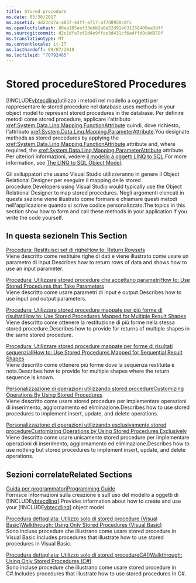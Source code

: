 ```yaml
---
title: Stored procedure
ms.date: 03/30/2017
ms.assetid: 4d23dd7a-a85f-44ff-a717-af7d0950c0fc
ms.openlocfilehash: 80ea105eef33ebb2a0e52d91a631258400ea3dff
ms.sourcegitcommit: d2e1dfa7ef2d4e9ffae3d431cf6a4ffd9c8d378f
ms.translationtype: MT
ms.contentlocale: it-IT
ms.lasthandoff: 09/07/2019
ms.locfileid: "70792485"
---
```

# <a name="stored-procedures"></a><span data-ttu-id="cab93-102">Stored procedure</span><span class="sxs-lookup"><span data-stu-id="cab93-102">Stored Procedures</span></span>
[!INCLUDE[vbtecdlinq](../../../../../../includes/vbtecdlinq-md.md)]<span data-ttu-id="cab93-103">utilizza i metodi nel modello a oggetti per rappresentare le stored procedure nel database.</span><span class="sxs-lookup"><span data-stu-id="cab93-103">uses methods in your object model to represent stored procedures in the database.</span></span> <span data-ttu-id="cab93-104">Per definire metodi come stored procedure, applicare l'attributo <xref:System.Data.Linq.Mapping.FunctionAttribute> quindi, dove richiesto, l'attributo <xref:System.Data.Linq.Mapping.ParameterAttribute>.</span><span class="sxs-lookup"><span data-stu-id="cab93-104">You designate methods as stored procedures by applying the <xref:System.Data.Linq.Mapping.FunctionAttribute> attribute and, where required, the <xref:System.Data.Linq.Mapping.ParameterAttribute> attribute.</span></span> <span data-ttu-id="cab93-105">Per ulteriori informazioni, vedere [il modello a oggetti LINQ to SQL](the-linq-to-sql-object-model.md).</span><span class="sxs-lookup"><span data-stu-id="cab93-105">For more information, see [The LINQ to SQL Object Model](the-linq-to-sql-object-model.md).</span></span>  
  
 <span data-ttu-id="cab93-106">Gli sviluppatori che usano Visual Studio utilizzeranno in genere il Object Relational Designer per eseguire il mapping delle stored procedure.</span><span class="sxs-lookup"><span data-stu-id="cab93-106">Developers using Visual Studio would typically use the Object Relational Designer to map stored procedures.</span></span> <span data-ttu-id="cab93-107">Negli argomenti elencati in questa sezione viene illustrato come formare e chiamare questi metodi nell'applicazione quando si scrive codice personalizzato.</span><span class="sxs-lookup"><span data-stu-id="cab93-107">The topics in this section show how to form and call these methods in your application if you write the code yourself.</span></span>  
  
## <a name="in-this-section"></a><span data-ttu-id="cab93-108">In questa sezione</span><span class="sxs-lookup"><span data-stu-id="cab93-108">In This Section</span></span>  
 [<span data-ttu-id="cab93-109">Procedura: Restituisci set di righe</span><span class="sxs-lookup"><span data-stu-id="cab93-109">How to: Return Rowsets</span></span>](how-to-return-rowsets.md)  
 <span data-ttu-id="cab93-110">Viene descritto come restituire righe di dati e viene illustrato come usare un parametro di input.</span><span class="sxs-lookup"><span data-stu-id="cab93-110">Describes how to return rows of data and shows how to use an input parameter.</span></span>  
  
 [<span data-ttu-id="cab93-111">Procedura: Utilizzare stored procedure che accettano parametri</span><span class="sxs-lookup"><span data-stu-id="cab93-111">How to: Use Stored Procedures that Take Parameters</span></span>](how-to-use-stored-procedures-that-take-parameters.md)  
 <span data-ttu-id="cab93-112">Viene descritto come usare parametri di input e output.</span><span class="sxs-lookup"><span data-stu-id="cab93-112">Describes how to use input and output parameters.</span></span>  
  
 [<span data-ttu-id="cab93-113">Procedura: Utilizzare stored procedure mappate per più forme di risultati</span><span class="sxs-lookup"><span data-stu-id="cab93-113">How to: Use Stored Procedures Mapped for Multiple Result Shapes</span></span>](how-to-use-stored-procedures-mapped-for-multiple-result-shapes.md)  
 <span data-ttu-id="cab93-114">Viene descritto come ottenere la restituzione di più forme nella stessa stored procedure.</span><span class="sxs-lookup"><span data-stu-id="cab93-114">Describes how to provide for returns of multiple shapes in the same stored procedure.</span></span>  
  
 [<span data-ttu-id="cab93-115">Procedura: Utilizzare stored procedure mappate per forme di risultati sequenziali</span><span class="sxs-lookup"><span data-stu-id="cab93-115">How to: Use Stored Procedures Mapped for Sequential Result Shapes</span></span>](how-to-use-stored-procedures-mapped-for-sequential-result-shapes.md)  
 <span data-ttu-id="cab93-116">Viene descritto come ottenere più forme dove la sequenza restituita è nota.</span><span class="sxs-lookup"><span data-stu-id="cab93-116">Describes how to provide for multiple shapes where the return sequence is known.</span></span>  
  
 [<span data-ttu-id="cab93-117">Personalizzazione di operazioni utilizzando stored procedure</span><span class="sxs-lookup"><span data-stu-id="cab93-117">Customizing Operations By Using Stored Procedures</span></span>](customizing-operations-by-using-stored-procedures.md)  
 <span data-ttu-id="cab93-118">Viene descritto come usare stored procedure per implementare operazioni di inserimento, aggiornamento ed eliminazione.</span><span class="sxs-lookup"><span data-stu-id="cab93-118">Describes how to use stored procedures to implement insert, update, and delete operations.</span></span>  
  
 [<span data-ttu-id="cab93-119">Personalizzazione di operazioni utilizzando esclusivamente stored procedure</span><span class="sxs-lookup"><span data-stu-id="cab93-119">Customizing Operations by Using Stored Procedures Exclusively</span></span>](customizing-operations-by-using-stored-procedures-exclusively.md)  
 <span data-ttu-id="cab93-120">Viene descritto come usare unicamente stored procedure per implementare operazioni di inserimento, aggiornamento ed eliminazione.</span><span class="sxs-lookup"><span data-stu-id="cab93-120">Describes how to use nothing but stored procedures to implement insert, update, and delete operations.</span></span>  
  
## <a name="related-sections"></a><span data-ttu-id="cab93-121">Sezioni correlate</span><span class="sxs-lookup"><span data-stu-id="cab93-121">Related Sections</span></span>  
 [<span data-ttu-id="cab93-122">Guida per programmatori</span><span class="sxs-lookup"><span data-stu-id="cab93-122">Programming Guide</span></span>](programming-guide.md)  
 <span data-ttu-id="cab93-123">Fornisce informazioni sulla creazione e sull'uso del modello a oggetti di [!INCLUDE[vbtecdlinq](../../../../../../includes/vbtecdlinq-md.md)].</span><span class="sxs-lookup"><span data-stu-id="cab93-123">Provides information about how to create and use your [!INCLUDE[vbtecdlinq](../../../../../../includes/vbtecdlinq-md.md)] object model.</span></span>  
  
 [<span data-ttu-id="cab93-124">Procedura dettagliata: Utilizzo solo di stored procedure (Visual Basic)</span><span class="sxs-lookup"><span data-stu-id="cab93-124">Walkthrough: Using Only Stored Procedures (Visual Basic)</span></span>](walkthrough-using-only-stored-procedures-visual-basic.md)  
 <span data-ttu-id="cab93-125">Sono incluse procedure che illustrano come usare stored procedure in Visual Basic.</span><span class="sxs-lookup"><span data-stu-id="cab93-125">Includes procedures that illustrate how to use stored procedures in Visual Basic.</span></span>  
  
 [<span data-ttu-id="cab93-126">Procedura dettagliata: Utilizzo solo di stored procedureC#()</span><span class="sxs-lookup"><span data-stu-id="cab93-126">Walkthrough: Using Only Stored Procedures (C#)</span></span>](walkthrough-using-only-stored-procedures-csharp.md)  
 <span data-ttu-id="cab93-127">Sono incluse procedure che illustrano come usare stored procedure in C#.</span><span class="sxs-lookup"><span data-stu-id="cab93-127">Includes procedures that illustrate how to use stored procedures in C#.</span></span>
